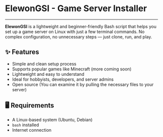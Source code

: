 # ElewonGSI - Game Server Installer
---

**ElewonGSI** is a lightweight and beginner-friendly Bash script that helps you set up a game server on Linux with just a few terminal commands. No complex configuration, no unnecessary steps — just clone, run, and play.

## ✨ Features
- Simple and clean setup process
- Supports popular games like Minecraft (more coming soon)
- Lightweight and easy to understand
- Ideal for hobbyists, developers, and server admins
- Open source (You can examine it by pulling the necessary files to your server)

## 🖥️ Requirements
- A Linux-based system (Ubuntu, Debian)
- `bash` installed
- Internet connection

